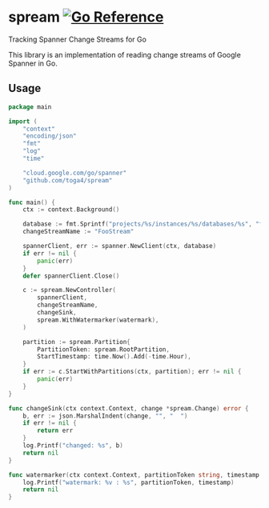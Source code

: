 # spream [![Go Reference](https://pkg.go.dev/badge/github.com/toga4/spream.svg)](https://pkg.go.dev/github.com/toga4/spream)

Tracking Spanner Change Streams for Go

This library is an implementation of reading change streams of Google Spanner in Go.

## Usage

```go
package main

import (
	"context"
	"encoding/json"
	"fmt"
	"log"
	"time"

	"cloud.google.com/go/spanner"
	"github.com/toga4/spream"
)

func main() {
	ctx := context.Background()

	database := fmt.Sprintf("projects/%s/instances/%s/databases/%s", "foo-project", "foo-instance", "foo-database")
	changeStreamName := "FooStream"

	spannerClient, err := spanner.NewClient(ctx, database)
	if err != nil {
		panic(err)
	}
	defer spannerClient.Close()

	c := spream.NewController(
		spannerClient,
		changeStreamName,
		changeSink,
		spream.WithWatermarker(watermark),
	)

	partition := spream.Partition{
		PartitionToken: spream.RootPartition,
		StartTimestamp: time.Now().Add(-time.Hour),
	}
	if err := c.StartWithPartitions(ctx, partition); err != nil {
		panic(err)
	}
}

func changeSink(ctx context.Context, change *spream.Change) error {
	b, err := json.MarshalIndent(change, "", "  ")
	if err != nil {
		return err
	}
	log.Printf("changed: %s", b)
	return nil
}

func watermarker(ctx context.Context, partitionToken string, timestamp time.Time) error {
	log.Printf("watermark: %v : %s", partitionToken, timestamp)
	return nil
}
```
